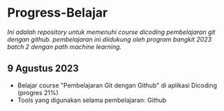 # Progress-Belajar
*Ini adalah repository untuk memenuhi course dicoding pembelajaran git dengan github. pembelajaran ini diidukung oleh program bangkit 2023 batch 2 dengan path machine learning.*

9 Agustus 2023 
--
- Belajar course "Pembelajaran Git dengan Github" di aplikasi Dicoding (progres 21%)
- Tools yang digunakan selama pembelajaran: Github
